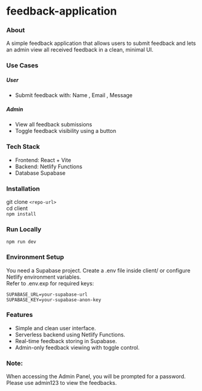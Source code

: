 # feedback-application
### About
A simple feedback application that allows users to submit feedback and lets an admin view all received feedback in a clean, minimal UI.
### Use Cases
##### User
- Submit feedback with: Name , Email , Message
##### Admin
- View all feedback submissions
- Toggle feedback visibility using a button
### Tech Stack
- Frontend: React + Vite
- Backend:	Netlify Functions
- Database	Supabase
### Installation
git clone ```<repo-url>```<br>
cd client <br>
```npm install```
### Run Locally
```npm run dev```
### Environment Setup
You need a Supabase project. Create a .env file inside client/ or configure Netlify environment variables.<br>
Refer to .env.exp for required keys:<br>
```
SUPABASE_URL=your-supabase-url
SUPABASE_KEY=your-supabase-anon-key

```
### Features
- Simple and clean user interface.
- Serverless backend using Netlify Functions.
- Real-time feedback storing in Supabase.
- Admin-only feedback viewing with toggle control.
### Note:
When accessing the Admin Panel, you will be prompted for a password. Please use admin123 to view the feedbacks.